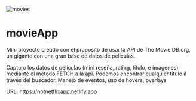 ![movies](https://user-images.githubusercontent.com/68576069/118679942-b5718e80-b7d4-11eb-8629-50ddaada39a0.jpg)
# movieApp

Mini proyecto creado con el proposito de usar la API de The Movie DB.org, un gigante con una gran base de datos de peliculas. 

Capturo los datos de peliculas (mini reseña, rating, titulo, e imagenes) mediante el metodo FETCH a la api. Podemos encontrar cualquier titulo a través del buscador.
Manejo de eventos, uso de hovers, overlays

URL: https://notnetflixapp.netlify.app

